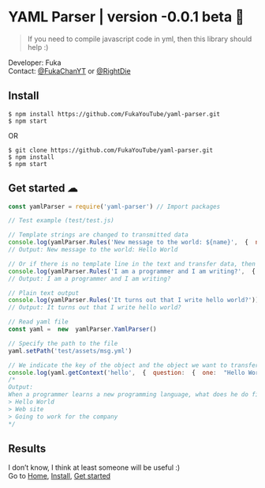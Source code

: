# YAML Parser | version -0.0.1 beta 📝
> If you need to compile javascript code in yml, then this library should help :)  

Developer: Fuka  
Contact: [@FukaChanYT](https://t.me/FukaChanYT) or [@RightDie](https://t.me/RightDie)  

## Install
```
$ npm install https://github.com/FukaYouTube/yaml-parser.git
$ npm start
```
OR
```
$ git clone https://github.com/FukaYouTube/yaml-parser.git
$ npm install
$ npm start
```

## Get started ☁︎
```javascript
const yamlParser = require('yaml-parser') // Import packages

// Test example (test/test.js)

// Template strings are changed to transmitted data
console.log(yamlParser.Rules('New message to the world: ${name}',  {  name:  'Hello World!'  }))
// Output: New message to the world: Hello World

// Or if there is no template line in the text and transfer data, then this data will be ignored
console.log(yamlParser.Rules('I am a programmer and I am writing?',  {  name:  'Hello World'  }))
// Output: I am a programmer and I am writing?

// Plain text output
console.log(yamlParser.Rules('It turns out that I write hello world?'))
// Output: It turns out that I write hello world?

// Read yaml file
const yaml =  new  yamlParser.YamlParser()

// Specify the path to the file
yaml.setPath('test/assets/msg.yml')

// We indicate the key of the object and the object we want to transfer
console.log(yaml.getContext('hello',  {  question:  {  one:  "Hello World",  two:  "Web site",  three:  "Going to work for the company"  }  }))
/*
Output:
When a programmer learns a new programming language, what does he do first?
> Hello World
> Web site
> Going to work for the company
*/
```

## Results
I don’t know, I think at least someone will be useful :)  
Go to [Home](https://github.com/FukaYouTube/yaml-parser#yaml-parser--version--001-beta-), [Install](https://github.com/FukaYouTube/yaml-parser#install), [Get started](https://github.com/FukaYouTube/yaml-parser#get-started-%EF%B8%8E)